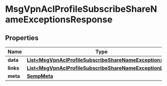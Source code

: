 

# MsgVpnAclProfileSubscribeShareNameExceptionsResponse


## Properties

| Name | Type | Description | Notes |
|------------ | ------------- | ------------- | -------------|
|**data** | [**List&lt;MsgVpnAclProfileSubscribeShareNameException&gt;**](MsgVpnAclProfileSubscribeShareNameException.md) |  |  [optional] |
|**links** | [**List&lt;MsgVpnAclProfileSubscribeShareNameExceptionLinks&gt;**](MsgVpnAclProfileSubscribeShareNameExceptionLinks.md) |  |  [optional] |
|**meta** | [**SempMeta**](SempMeta.md) |  |  |



